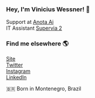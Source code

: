 ### Hey, I'm Vinicius Wessner! 👋

Support at [Anota Ai](https://anota.ai) <br>
IT Assistant [Supervia 2](https://supervia2.com.br) <br>

### Find me elsewhere 🌎

[Site](https://viniciuswessner.com) <br>
[Twitter](https://twitter.com/wessnervini) <br>
[Instagram](https://www.instagram.com/vinicius.wessner/) <br>
[LinkedIn](https://www.linkedin.com/in/viniciuswessner/) <br>

🇧🇷 Born in Montenegro, Brazil <br>
